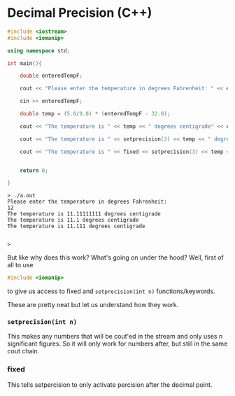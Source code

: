 # Decimal Precision (C++)

```cpp
#include <iostream>
#include <iomanip>

using namespace std;

int main(){

    double enteredTempF;

    cout << "Please enter the temperature in degrees Fahrenheit: " << endl;

    cin >> enteredTempF;

    double temp = (5.0/9.0) * (enteredTempF - 32.0);

    cout << "The temperature is " << temp << " degrees centigrade" << endl;

    cout << "The temperature is " << setprecision(3) << temp << " degrees centigrade" << endl;

    cout << "The temperature is " << fixed << setprecision(3) << temp << " degrees centigrade" << endl;


    return 0;

}
```

```
> ./a.out
Please enter the temperature in degrees Fahrenheit: 
12
The temperature is 11.11111111 degrees centigrade
The temperature is 11.1 degrees centigrade
The temperature is 11.111 degrees centigrade


> 
```


But like why does this work? What's going on under the hood? Well, first of all to use 

```cpp
#include <iomanip>
```

to give us access to fixed and `setprecision(int n)` functions/keywords.

These are pretty neat but let us understand how they work. 


### `setprecision(int n)`

This makes any numbers that will be cout'ed in the stream and only uses n significant figures.
So it will only work for numbers after, but still in the same cout chain.

### fixed 

This tells setpercision to only activate percision after the decimal point. 


